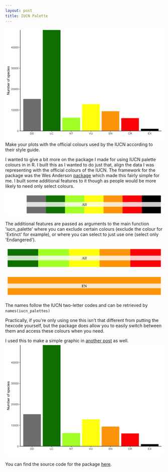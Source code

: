 ```yaml
---
layout: post
title: IUCN Palette 
---
```


![](/images/iucn_classifier.png)  
Make your plots with the official colours used by the IUCN according to their style guide.  

I wanted to give a bit more on the package I made for using IUCN palette colours in in R. I built this as I wanted to do just that, align the data I was representing with the official colours of the IUCN. The framework for the package was the Wes Anderson [package](https://github.com/karthik/wesanderson) which made this fairly simple for me. I built some additional features to it though as people would be more likely to need only select colours. 

![All colours: `iucn_palette()`](/images/full_categories_1.png)

The additional features are passed as arguments to the main function 'iucn_palette' where you can exclude certain colours (exclude the colour for 'Extinct' for example), or where you can select to just use one (select only 'Endangered'). 


![Select colours: `iucn_palette(exclude=c("DD", "NE", "CO"))`](/images/some_categories_1.png)


![Single colour: `iucn_palette(category="EN")`](/images/single_category_1.png)


The names follow the IUCN two-letter codes and can be retrieved by `names(iucn_palettes)`

Practically, if you're only using one this isn't that different from putting the hexcode yourself, but the package does allow you to easily switch between them and access these colours when you need. 


I used this to make a simple graphic in [another post](https://timcashion.github.io/iucn_classifier/) as well. 
![](/images/iucn_classifier.png)  


You can find the source code for the package [here](https://github.com/timcashion/IUCNpalette). 


